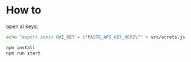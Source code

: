 # How to
open ai keys:
```bash
echo "export const OAI_KEY = \"PASTE_API_KEY_HERE\"" > src/ecrets.js
```



```bash
npm install
npm run start
```
